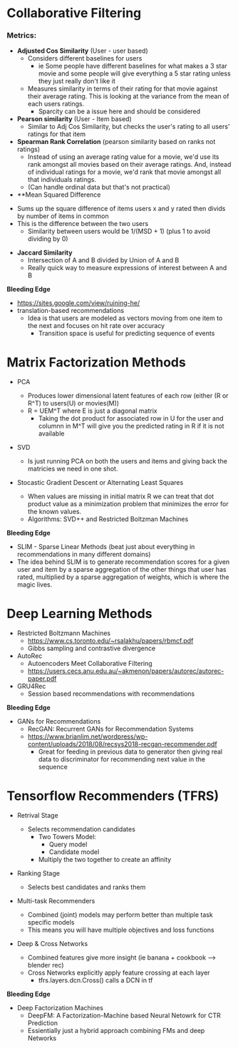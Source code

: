 # Collaborative Filtering

### Metrics:
* **Adjusted Cos Similarity** (User - user based)
  - Considers different baselines for users
    - ie Some people have different baselines for what makes a 3 star movie and some people will give everything a 5 star rating unless they just really don't like it
  - Measures similarity in terms of their rating for that movie against their average rating. This is looking at the variance from the mean of each users ratings.
    - Sparcity can be a issue here and should be considered
* **Pearson similarity** (User - Item based)
  - Similar to Adj Cos Similarity, but checks the user's rating to all users' ratings for that item
* **Spearman Rank Correlation** (pearson similarity based on ranks not ratings)
  - Instead of using an average rating value for a movie, we'd use its rank amongst all movies based on their average ratings. And, instead of individual ratings for a movie, we'd rank that movie amongst all that individuals ratings.
  - (Can handle ordinal data but that's not practical)
*  **Mean Squared Difference
  - Sums up the square difference of items users x and y rated then divids by number of items in common
  - This is the difference between the two users
    - Similarity between users would be 1/(MSD + 1) (plus 1 to avoid dividing by 0)
* **Jaccard Similarity**
  - Intersection of A and B divided by Union of A and B
  - Really quick way to measure expressions of interest between A and B


**Bleeding Edge**
* https://sites.google.com/view/ruining-he/
* translation-based recommendations
  - Idea is that users are modeled as vectors moving from one item to the next and focuses on hit rate over accuracy
    - Transition space is useful for predicting sequence of events

# Matrix Factorization Methods

* PCA
  - Produces lower dimensional latent features of each row (either (R or R^T) to users(U) or movies(M))
  - R = UEM^T where E is just a diagonal matrix
    - Taking the dot product for associated row in U for the user and columnn in M^T will give you the predicted rating in R if it is not available
* SVD
  - Is just running PCA on both the users and items and giving back the matricies we need in one shot.

* Stocastic Gradient Descent or Alternating Least Squares
  - When values are missing in initial matrix R we can treat that dot product value as a minimization problem that minimizes the error for the known values.
  - Algorithms: SVD++ and Restricted Boltzman Machines

**Bleeding Edge**
* SLIM - Sparse Linear Methods (beat just about everything in recommendations in many different domains)
* The idea behind SLIM is to generate recommendation scores for a given user and item by a sparse aggregation of the other things that user has rated, multiplied by a sparse aggregation of weights, which is where the magic lives.

# Deep Learning Methods

* Restricted Boltzmann Machines
  - https://www.cs.toronto.edu/~rsalakhu/papers/rbmcf.pdf
  - Gibbs sampling and contrastive divergence
* AutoRec
  - Autoencoders Meet Collaborative Filtering
  - https://users.cecs.anu.edu.au/~akmenon/papers/autorec/autorec-paper.pdf
* GRU4Rec
  - Session based recommendations with recommendations

**Bleeding Edge**
* GANs for Recommendations
  - RecGAN: Recurrent GANs for Recommendation Systems
  - https://www.brianlim.net/wordpress/wp-content/uploads/2018/08/recsys2018-recgan-recommender.pdf
    - Great for feeding in previous data to generator then giving real data to discriminator for recommending next value in the sequence

# Tensorflow Recommenders (TFRS)

* Retrival Stage
  - Selects recommendation candidates
    - Two Towers Model:
      - Query model
      - Candidate model
    - Multiply the two together to create an affinity
* Ranking Stage
  - Selects best candidates and ranks them

* Multi-task Recommenders
  - Combined (joint) models may perform better than multiple task specific models
  - This means you will have multiple objectives and loss functions

* Deep & Cross Networks
  - Combined features give more insight (ie banana + cookbook --> blender rec)
  - Cross Networks explicitly apply feature crossing at each layer
    - tfrs.layers.dcn.Cross() calls a DCN in tf

**Bleeding Edge**
* Deep Factorization Machines
  - DeepFM: A Factorization-Machine based Neural Netowrk for CTR Prediction
  - Essientially just a hybrid approach combining FMs and deep Networks

       

